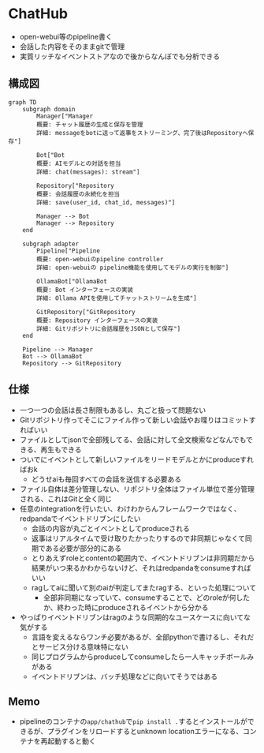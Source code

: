 # ChatHub
- open-webui等のpipeline書く
- 会話した内容をそのままgitで管理
- 実質リッチなイベントストアなので後からなんぼでも分析できる

## 構成図
```mermaid
graph TD
    subgraph domain
        Manager["Manager
        概要: チャット履歴の生成と保存を管理
        詳細: messageをbotに送って返事をストリーミング、完了後はRepositoryへ保存"]
        
        Bot["Bot
        概要: AIモデルとの対話を担当
        詳細: chat(messages): stream"]
        
        Repository["Repository
        概要: 会話履歴の永続化を担当
        詳細: save(user_id, chat_id, messages)"]

        Manager --> Bot
        Manager --> Repository
    end

    subgraph adapter
        Pipeline["Pipeline
        概要: open-webuiのpipeline controller
        詳細: open-webuiの pipeline機能を使用してモデルの実行を制御"]

        OllamaBot["OllamaBot
        概要: Bot インターフェースの実装
        詳細: Ollama APIを使用してチャットストリームを生成"]
        
        GitRepository["GitRepository
        概要: Repository インターフェースの実装
        詳細: Gitリポジトリに会話履歴をJSONとして保存"]
    end

    Pipeline --> Manager
    Bot --> OllamaBot
    Repository --> GitRepository
```

## 仕様
- 一つ一つの会話は長さ制限もあるし、丸ごと扱って問題ない
- Gitリポジトリ作ってそこにファイル作って新しい会話やお喋りはコミットすればいい
- ファイルとしてjsonで全部残してる、会話に対して全文検索などなんでもできる、再生もできる
- ついでにイベントとして新しいファイルをリードモデルとかにproduceすればおk
    - どうせaiも毎回すべての会話を送信する必要ある
- ファイル自体は差分管理しない、リポジトリ全体はファイル単位で差分管理される、これはGitと全く同じ
- 任意のintegrationを行いたい、わけわからんフレームワークではなく、redpandaでイベントドリブンにしたい
    - 会話の内容が丸ごとイベントとしてproduceされる
    - 返事はリアルタイムで受け取りたかったりするので非同期じゃなくて同期である必要が部分的にある
    - とりあえずroleとcontentの範囲内で、イベントドリブンは非同期だから結果がいつ来るかわからないけど、それはredpandaをconsumeすればいい
    - ragしてaiに聞いて別のaiが判定してまたragする、といった処理について
        - 全部非同期になっていて、consumeすることで、どのroleが何したか、終わった時にproduceされるイベントから分かる
- やっぱりイベントドリブンはragのような同期的なユースケースに向いてな気がする
    - 言語を変えるならワンチ必要があるが、全部pythonで書けるし、それだとサービス分ける意味特にない
    - 同じプログラムからproduceしてconsumeしたら一人キャッチボールみがある
    - イベントドリブンは、バッチ処理などに向いてそうではある

## Memo
- pipelineのコンテナの`app/chathub`で`pip install .`するとインストールができるが、プラグインをリロードするとunknown locationエラーになる、コンテナを再起動すると動く
